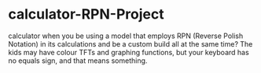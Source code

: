 # calculator-RPN-Project
calculator when you be using a model that employs RPN (Reverse Polish Notation) in its calculations and be a custom build all at the same time? The kids may have colour TFTs and graphing functions, but your keyboard has no equals sign, and that means something.
